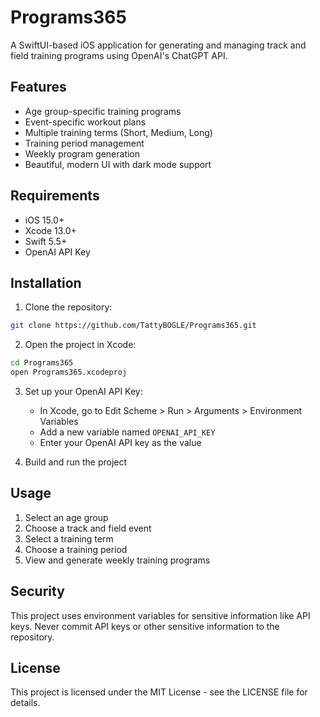 # Programs365

A SwiftUI-based iOS application for generating and managing track and field training programs using OpenAI's ChatGPT API.

## Features

- Age group-specific training programs
- Event-specific workout plans
- Multiple training terms (Short, Medium, Long)
- Training period management
- Weekly program generation
- Beautiful, modern UI with dark mode support

## Requirements

- iOS 15.0+
- Xcode 13.0+
- Swift 5.5+
- OpenAI API Key

## Installation

1. Clone the repository:
```bash
git clone https://github.com/TattyBOGLE/Programs365.git
```

2. Open the project in Xcode:
```bash
cd Programs365
open Programs365.xcodeproj
```

3. Set up your OpenAI API Key:
   - In Xcode, go to Edit Scheme > Run > Arguments > Environment Variables
   - Add a new variable named `OPENAI_API_KEY`
   - Enter your OpenAI API key as the value

4. Build and run the project

## Usage

1. Select an age group
2. Choose a track and field event
3. Select a training term
4. Choose a training period
5. View and generate weekly training programs

## Security

This project uses environment variables for sensitive information like API keys. Never commit API keys or other sensitive information to the repository.

## License

This project is licensed under the MIT License - see the LICENSE file for details. 